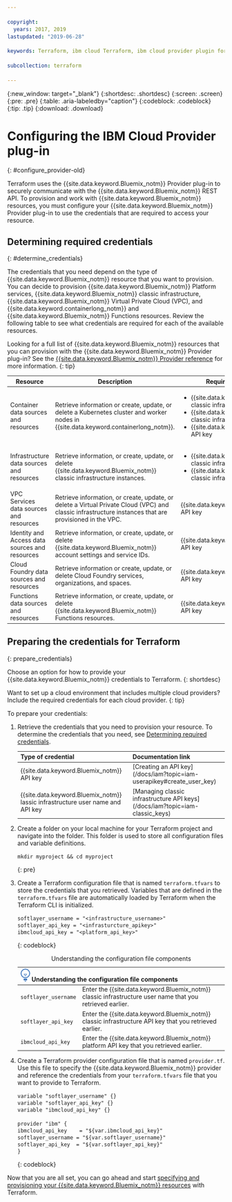 ```yaml
---

copyright:
  years: 2017, 2019
lastupdated: "2019-06-28"

keywords: Terraform, ibm cloud Terraform, ibm cloud provider plugin for Terraform, softlayer, iaas

subcollection: terraform

---
```


{:new_window: target="_blank"}
{:shortdesc: .shortdesc}
{:screen: .screen}
{:pre: .pre}
{:table: .aria-labeledby="caption"}
{:codeblock: .codeblock}
{:tip: .tip}
{:download: .download}

# Configuring the IBM Cloud Provider plug-in
{: #configure_provider-old}

Terraform uses the {{site.data.keyword.Bluemix_notm}} Provider plug-in to securely communicate with the {{site.data.keyword.Bluemix_notm}} REST API. To provision and work with {{site.data.keyword.Bluemix_notm}} resources, you must configure your {{site.data.keyword.Bluemix_notm}} Provider plug-in to use the credentials that are required to access your resource.

## Determining required credentials
{: #determine_credentials}

The credentials that you need depend on the type of {{site.data.keyword.Bluemix_notm}} resource that you want to provision. You can decide to provision {{site.data.keyword.Bluemix_notm}} Platform services, {{site.data.keyword.Bluemix_notm}} classic infrastructure, {{site.data.keyword.Bluemix_notm}} Virtual Private Cloud (VPC), and {{site.data.keyword.containerlong_notm}} and {{site.data.keyword.Bluemix_notm}} Functions resources. Review the following table to see what credentials are required for each of the available resources. 

Looking for a full list of {{site.data.keyword.Bluemix_notm}} resources that you can provision with the {{site.data.keyword.Bluemix_notm}} Provider plug-in? See the [{{site.data.keyword.Bluemix_notm}} Provider reference](https://ibm-cloud.github.io/tf-ibm-docs/) for more information. 
{: tip}
  
|Resource|Description|Required credentials|
|---|----|---------|
|Container data sources and resources|Retrieve information or create, update, or delete a Kubernetes cluster and worker nodes in {{site.data.keyword.containerlong_notm}}.|<ul><li>{{site.data.keyword.Bluemix_notm}} classic infrastructure user name</li><li>{{site.data.keyword.Bluemix_notm}} classic infrastructure API key</li><li>{{site.data.keyword.Bluemix_notm}} API key</li></ul>|
|Infrastructure data sources and resources|Retrieve information, or create, update, or delete {{site.data.keyword.Bluemix_notm}} classic infrastructure instances. |<ul><li>{{site.data.keyword.Bluemix_notm}} classic infrastructure user name</li><li>{{site.data.keyword.Bluemix_notm}} classic infrastructure API key</li></ul>|
|VPC Services data sources and resources|Retrieve information, or create, update, or delete a Virtual Private Cloud (VPC) and classic infrastructure instances that are provisioned in the VPC.|{{site.data.keyword.Bluemix_notm}} API key|
|Identity and Access data sources and resources|Retrieve information, or create, update, or delete {{site.data.keyword.Bluemix_notm}} account settings and service IDs. |{{site.data.keyword.Bluemix_notm}} API key|
|Cloud Foundry data sources and resources|Retrieve information or create, update, or delete Cloud Foundry services, organizations, and spaces.|{{site.data.keyword.Bluemix_notm}} API key|
|Functions data sources and resources|Retrieve information, or create, update, or delete {{site.data.keyword.Bluemix_notm}} Functions resources.|{{site.data.keyword.Bluemix_notm}} API key|

## Preparing the credentials for Terraform
{: prepare_credentials}

Choose an option for how to provide your {{site.data.keyword.Bluemix_notm}} credentials to Terraform. 
{: shortdesc} 

Want to set up a cloud environment that includes multiple cloud providers? Include the required credentials for each cloud provider. 
{: tip}

To prepare your credentials: 

1. Retrieve the credentials that you need to provision your resource. To determine the credentials that you need, see [Determining required credentials](#determine_credentials). 
   
   <table>
   <thead>
     <th>Type of credential</th>
     <th>Documentation link</th>
   </thead>
   <tbody>
    <tr>
      <td>{{site.data.keyword.Bluemix_notm}} API key</td>
      <td>[Creating an API key](/docs/iam?topic=iam-userapikey#create_user_key)</td>
    </tr>
    <tr>
      <td>{{site.data.keyword.Bluemix_notm}}  lassic infrastructure user name and API key</td>
      <td>[Managing classic infrastructure API keys](/docs/iam?topic=iam-classic_keys)</td>
    </tr>
   </tbody>
   </table>

2. Create a folder on your local machine for your Terraform project and navigate into the folder. This folder is used to store all configuration files and variable definitions.
   ```
   mkdir myproject && cd myproject
   ```
   {: pre}

3. Create a Terraform configuration file that is named `terraform.tfvars` to store the credentials that you retrieved. Variables that are defined in the `terraform.tfvars` file are automatically loaded by Terraform when the Terraform CLI is initialized. 
   ```
   softlayer_username = "<infrastructure_username>"
   softlayer_api_key = "<infrasturcture_apikey>"
   ibmcloud_api_key = "<platform_api_key>"
   ```
   {: codeblock}
   
   <table>
   <caption>Understanding the configuration file components</caption>
   <thead>
   <th colspan=2><img src="images/idea.png" alt="Idea icon"/> Understanding the configuration file components</th>
   </thead>
   <tbody>
   <tr>
   <td><code>softlayer_username</code></td>
   <td>Enter the {{site.data.keyword.Bluemix_notm}} classic infrastructure user name that you retrieved earlier.  </td>
   </tr>
   <tr>
   <td><code>softlayer_api_key</code></td>
   <td>Enter the {{site.data.keyword.Bluemix_notm}} classic infrastructure API key that you retrieved earlier. </td>
   </tr>
   <tr>
   <td><code>ibmcloud_api_key</code></td>
   <td>Enter the {{site.data.keyword.Bluemix_notm}} platform API key that you retrieved earlier. </td>
   </tr>
   </tbody>
   </table>
   
4. Create a Terraform provider configuration file that is named `provider.tf`. Use this file to specify the {{site.data.keyword.Bluemix_notm}} provider and reference the credentials from your `terraform.tfvars` file that you want to provide to Terraform.
   ```
   variable "softlayer_username" {}
   variable "softlayer_api_key" {}
   variable "ibmcloud_api_key" {}
   
   provider "ibm" {
   ibmcloud_api_key    = "${var.ibmcloud_api_key}"
   softlayer_username = "${var.softlayer_username}"
   softlayer_api_key  = "${var.softlayer_api_key}"
   }
   ```
   {: codeblock}
  
Now that you are all set, you can go ahead and start [specifying and provisioning your {{site.data.keyword.Bluemix_notm}} resources](/docs/terraform?topic=terraform-manage_resources#manage_resources) with Terraform. 

